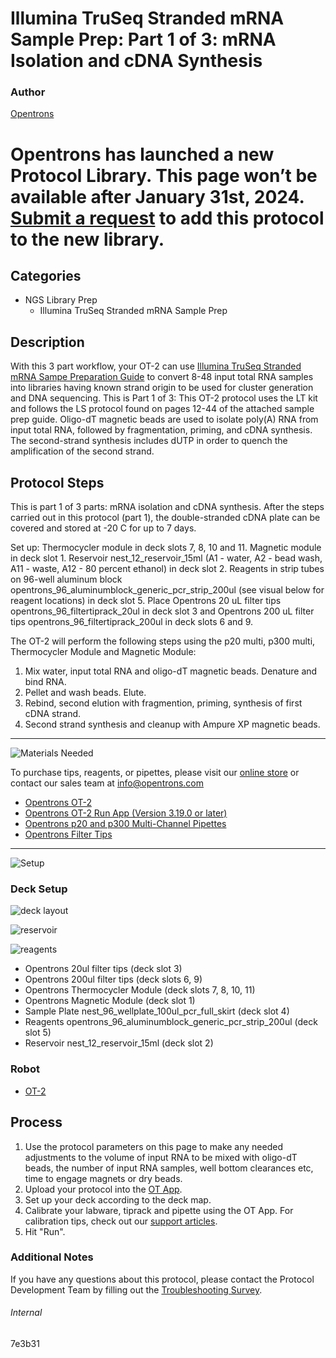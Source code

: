 # Illumina TruSeq Stranded mRNA Sample Prep: Part 1 of 3: mRNA Isolation and cDNA Synthesis

### Author
[Opentrons](https://opentrons.com/)


# Opentrons has launched a new Protocol Library. This page won’t be available after January 31st, 2024. [Submit a request](https://docs.google.com/forms/d/e/1FAIpQLSdYYp9QCKow4nn0KlCVsMS3HX0eJ0N9O7-erajKvcpT0lWbSg/viewform) to add this protocol to the new library.

## Categories
* NGS Library Prep
     * Illumina TruSeq Stranded mRNA Sample Prep

## Description

With this 3 part workflow, your OT-2 can use [Illumina TruSeq Stranded mRNA Sampe Preparation Guide](https://opentrons-protocol-library-website.s3.amazonaws.com/custom-README-images/7e3b31/stranded-mrnaTruseq.pdf) to convert 8-48 input total RNA samples into libraries having known strand origin to be used for cluster generation and DNA sequencing. This is Part 1 of 3: This OT-2 protocol uses the LT kit and follows the LS protocol found on pages 12-44 of the attached sample prep guide. Oligo-dT magnetic beads are used to isolate poly(A) RNA from input total RNA, followed by fragmentation, priming, and cDNA synthesis. The second-strand synthesis includes dUTP in order to quench the amplification of the second strand.

## Protocol Steps

This is part 1 of 3 parts: mRNA isolation and cDNA synthesis. After the steps carried out in this protocol (part 1), the double-stranded cDNA plate can be covered and stored at -20 C for up to 7 days.

Set up: Thermocycler module in deck slots 7, 8, 10 and 11. Magnetic module in deck slot 1. Reservoir nest_12_reservoir_15ml (A1 - water, A2 - bead wash, A11 - waste, A12 - 80 percent ethanol) in deck slot 2. Reagents in strip tubes on 96-well aluminum block opentrons_96_aluminumblock_generic_pcr_strip_200ul (see visual below for reagent locations) in deck slot 5. Place Opentrons 20 uL filter tips opentrons_96_filtertiprack_20ul in deck slot 3 and Opentrons 200 uL filter tips opentrons_96_filtertiprack_200ul in deck slots 6 and 9.

The OT-2 will perform the following steps using the p20 multi, p300 multi, Thermocycler Module and Magnetic Module:
1. Mix water, input total RNA and oligo-dT magnetic beads. Denature and bind RNA.
2. Pellet and wash beads. Elute.
3. Rebind, second elution with fragmention, priming, synthesis of first cDNA strand.
4. Second strand synthesis and cleanup with Ampure XP magnetic beads.

---
![Materials Needed](https://s3.amazonaws.com/opentrons-protocol-library-website/custom-README-images/001-General+Headings/materials.png)

To purchase tips, reagents, or pipettes, please visit our [online store](https://shop.opentrons.com/) or contact our sales team at [info@opentrons.com](mailto:info@opentrons.com)

* [Opentrons OT-2](https://shop.opentrons.com/collections/ot-2-robot/products/ot-2)
* [Opentrons OT-2 Run App (Version 3.19.0 or later)](https://opentrons.com/ot-app/)
* [Opentrons p20 and p300 Multi-Channel Pipettes](https://shop.opentrons.com/collections/ot-2-pipettes/products/single-channel-electronic-pipette)
* [Opentrons Filter Tips](https://shop.opentrons.com/collections/opentrons-tips)

---
![Setup](https://s3.amazonaws.com/opentrons-protocol-library-website/custom-README-images/001-General+Headings/Setup.png)

### Deck Setup
![deck layout](https://opentrons-protocol-library-website.s3.amazonaws.com/custom-README-images/7e3b31/deck_map.png)

![reservoir](https://opentrons-protocol-library-website.s3.amazonaws.com/custom-README-images/7e3b31/reservoir.png)

![reagents](https://opentrons-protocol-library-website.s3.amazonaws.com/custom-README-images/7e3b31/reagents.png)

* Opentrons 20ul filter tips (deck slot 3)
* Opentrons 200ul filter tips (deck slots 6, 9)
* Opentrons Thermocycler Module (deck slots 7, 8, 10, 11)
* Opentrons Magnetic Module (deck slot 1)
* Sample Plate nest_96_wellplate_100ul_pcr_full_skirt (deck slot 4)
* Reagents opentrons_96_aluminumblock_generic_pcr_strip_200ul (deck slot 5)
* Reservoir nest_12_reservoir_15ml (deck slot 2)

### Robot
* [OT-2](https://opentrons.com/ot-2)

## Process
1. Use the protocol parameters on this page to make any needed adjustments to the volume of input RNA to be mixed with oligo-dT beads, the number of input RNA samples, well bottom clearances etc, time to engage magnets or dry beads.
2. Upload your protocol into the [OT App](https://opentrons.com/ot-app).
3. Set up your deck according to the deck map.
4. Calibrate your labware, tiprack and pipette using the OT App. For calibration tips, check out our [support articles](https://support.opentrons.com/en/collections/1559720-guide-for-getting-started-with-the-ot-2).
5. Hit "Run".

### Additional Notes
If you have any questions about this protocol, please contact the Protocol Development Team by filling out the [Troubleshooting Survey](https://protocol-troubleshooting.paperform.co/).

###### Internal
7e3b31
